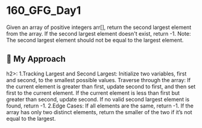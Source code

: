 # 160_GFG_Day1
Given an array of positive integers arr[], return the second largest element from the array. If the second largest element doesn't exist, return -1.  Note: The second largest element should not be equal to the largest element.
<h2>🎯 My Approach</h2>h2>:
1.Tracking Largest and Second Largest:
Initialize two variables, first and second, to the smallest possible values.
Traverse through the array:
If the current element is greater than first, update second to first, and then set first to the current element.
If the current element is less than first but greater than second, update second.
If no valid second largest element is found, return -1.
2.Edge Cases:
If all elements are the same, return -1.
If the array has only two distinct elements, return the smaller of the two if it’s not equal to the largest.
